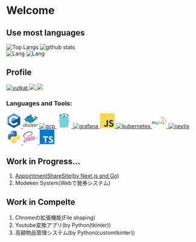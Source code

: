 ### <h1>Welcome</h1>

<!--
**tochiman/tochiman** is a ✨ _special_ ✨ repository because its `README.md` (this file) appears on your GitHub profile.

Here are some ideas to get you started:

- 🔭 I’m currently working on ...
- 🌱 I’m currently learning ...
- 👯 I’m looking to collaborate on ...
- 🤔 I’m looking for help with ...
- 💬 Ask me about ...
- 📫 How to reach me: ...
- 😄 Pronouns: ...
- ⚡ Fun fact: ...
-->

<p align="left">
  <h2>Use most languages</h2>
  <div>
    <img alt="Top Langs" height="150px" src="https://github-readme-stats.vercel.app/api/top-langs/?username=tochiman&layout=compact&show_icons=true&theme=onedark" />
    <img alt="github stats" height="150px" src="https://github-readme-stats.vercel.app/api?username=tochiman&theme=onedark&show_icons=ture" />
  </div>
  <div>
  <img alt="Lang" height="150px" src="http://github-profile-summary-cards.vercel.app/api/cards/repos-per-language?username=tochiman&theme=onedark" />
  <img alt="Lang" height="150px" src="http://github-profile-summary-cards.vercel.app/api/cards/most-commit-language?username=tochiman&theme=onedark" />
  </div>
</p>

<p align="left">
  <h2>Profile</h2>
  <a href="https://github.com/tochiman/tochiman/">
    <img src="https://komarev.com/ghpvc/?username=tochiman" alt="yutkat" />
  </a>
  <a href="http://twitter.com/tochiman">
    <img height="20" src="https://img.shields.io/twitter/follow/tochiman?label=Twitter&logo=twitter&style=flat" />
  </a>
  <a href="https://github.com/tochiman">
    <img height="20" src="https://img.shields.io/github/followers/tochiman?label=follow&logo=github&style=flat" />
  </a>
</p>

<h3 align="left">Languages and Tools:</h3>
<p align="left"> <a href="https://www.cprogramming.com/" target="_blank" rel="noreferrer"> <img src="https://raw.githubusercontent.com/devicons/devicon/master/icons/c/c-original.svg" alt="c" width="40" height="40"/> </a> <a href="https://www.docker.com/" target="_blank" rel="noreferrer"> <img src="https://raw.githubusercontent.com/devicons/devicon/master/icons/docker/docker-original-wordmark.svg" alt="docker" width="40" height="40"/> </a> <a href="https://cloud.google.com" target="_blank" rel="noreferrer"> <img src="https://www.vectorlogo.zone/logos/google_cloud/google_cloud-icon.svg" alt="gcp" width="40" height="40"/> </a> <a href="https://golang.org" target="_blank" rel="noreferrer"> <img src="https://raw.githubusercontent.com/devicons/devicon/master/icons/go/go-original.svg" alt="go" width="40" height="40"/> </a> <a href="https://grafana.com" target="_blank" rel="noreferrer"> <img src="https://www.vectorlogo.zone/logos/grafana/grafana-icon.svg" alt="grafana" width="40" height="40"/> </a> <a href="https://developer.mozilla.org/en-US/docs/Web/JavaScript" target="_blank" rel="noreferrer"> <img src="https://raw.githubusercontent.com/devicons/devicon/master/icons/javascript/javascript-original.svg" alt="javascript" width="40" height="40"/> </a> <a href="https://kubernetes.io" target="_blank" rel="noreferrer"> <img src="https://www.vectorlogo.zone/logos/kubernetes/kubernetes-icon.svg" alt="kubernetes" width="40" height="40"/> </a> <a href="https://www.mysql.com/" target="_blank" rel="noreferrer"> <img src="https://raw.githubusercontent.com/devicons/devicon/master/icons/mysql/mysql-original-wordmark.svg" alt="mysql" width="40" height="40"/> </a> <a href="https://nextjs.org/" target="_blank" rel="noreferrer"> <img src="https://cdn.worldvectorlogo.com/logos/nextjs-2.svg" alt="nextjs" width="40" height="40"/> </a> <a href="https://www.python.org" target="_blank" rel="noreferrer"> <img src="https://raw.githubusercontent.com/devicons/devicon/master/icons/python/python-original.svg" alt="python" width="40" height="40"/> </a> <a href="https://sass-lang.com" target="_blank" rel="noreferrer"> <img src="https://raw.githubusercontent.com/devicons/devicon/master/icons/sass/sass-original.svg" alt="sass" width="40" height="40"/> </a> <a href="https://www.typescriptlang.org/" target="_blank" rel="noreferrer"> <img src="https://raw.githubusercontent.com/devicons/devicon/master/icons/typescript/typescript-original.svg" alt="typescript" width="40" height="40"/> </a> </p>

<h2>Work in Progress...</h2>
<ol>
  <li>
    <a href='https://github.com/tochiman/AppointmentShareSite'>AppointmentShareSite(by Next.js and Go)</a>
  </li>
    <li>
       Modeken System(Webで発券システム)
  </li>
</ol>

<h2>Work in Compelte</h2>
<ol>
  <li>
    Chromeの拡張機能(File shaping)
  </li>
    <li>
     Youtube変換アプリ(by Python(tkinter))
  </li>
  <li>
    高額物品管理システム(by Python(customtkinter))
  </li>
</ol>
